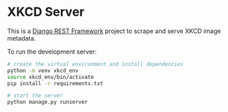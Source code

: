 # XKCD Server

This is a [Django REST Framework](https://www.django-rest-framework.org/) project to scrape and serve XKCD image metadata.

To run the development server:
```bash
# create the virtual environment and install dependencies
python -m venv xkcd_env
source xkcd_env/bin/activate
pip install -r requirements.txt

# start the server
python manage.py runserver
```